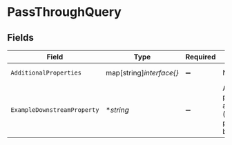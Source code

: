 # PassThroughQuery


## Fields

| Field                                                                                                                        | Type                                                                                                                         | Required                                                                                                                     | Description                                                                                                                  | Example                                                                                                                      |
| ---------------------------------------------------------------------------------------------------------------------------- | ---------------------------------------------------------------------------------------------------------------------------- | ---------------------------------------------------------------------------------------------------------------------------- | ---------------------------------------------------------------------------------------------------------------------------- | ---------------------------------------------------------------------------------------------------------------------------- |
| `AdditionalProperties`                                                                                                       | map[string]*interface{}*                                                                                                     | :heavy_minus_sign:                                                                                                           | N/A                                                                                                                          | [object Object]                                                                                                              |
| `ExampleDownstreamProperty`                                                                                                  | **string*                                                                                                                    | :heavy_minus_sign:                                                                                                           | All passthrough query parameters are passed along to the connector as is (?pass_through[search]=leads becomes ?search=leads) |                                                                                                                              |